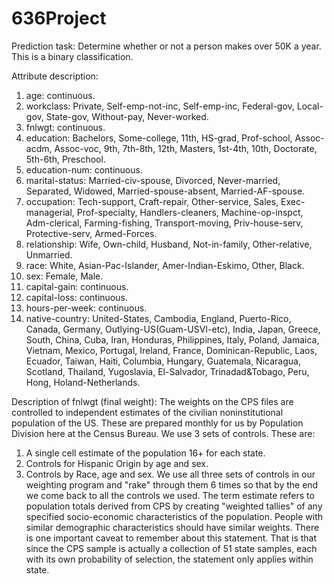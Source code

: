 # 636Project

Prediction task:
Determine whether or not a person makes over 50K a year. This is a binary classification.

Attribute description:
1)	age: continuous.
2)	workclass: Private, Self-emp-not-inc, Self-emp-inc, Federal-gov, Local-gov, State-gov, Without-pay, Never-worked.
3)	fnlwgt: continuous.
4)	education: Bachelors, Some-college, 11th, HS-grad, Prof-school, Assoc-acdm, Assoc-voc, 9th, 7th-8th, 12th, Masters, 1st-4th, 10th, Doctorate, 5th-6th, Preschool.
5)	education-num: continuous.
6)	marital-status: Married-civ-spouse, Divorced, Never-married, Separated, Widowed, Married-spouse-absent, Married-AF-spouse.
7)	occupation: Tech-support, Craft-repair, Other-service, Sales, Exec-managerial, Prof-specialty, Handlers-cleaners, Machine-op-inspct, Adm-clerical, Farming-fishing, Transport-moving, Priv-house-serv, Protective-serv, Armed-Forces.
8)	relationship: Wife, Own-child, Husband, Not-in-family, Other-relative, Unmarried.
9)	race: White, Asian-Pac-Islander, Amer-Indian-Eskimo, Other, Black.
10)	sex: Female, Male.
11)	capital-gain: continuous.
12)	capital-loss: continuous.
13)	hours-per-week: continuous.
14)	native-country: United-States, Cambodia, England, Puerto-Rico, Canada, Germany, Outlying-US(Guam-USVI-etc), India, Japan, Greece, South, China, Cuba, Iran, Honduras, Philippines, Italy, Poland, Jamaica, Vietnam, Mexico, Portugal, Ireland, France, Dominican-Republic, Laos, Ecuador, Taiwan, Haiti, Columbia, Hungary, Guatemala, Nicaragua, Scotland, Thailand, Yugoslavia, El-Salvador, Trinadad&Tobago, Peru, Hong, Holand-Netherlands.

Description of fnlwgt (final weight):
The weights on the CPS files are controlled to independent estimates of the civilian noninstitutional population of the US.  These are prepared monthly for us by Population Division here at the Census Bureau.  We use 3 sets of controls. These are:
1.  A single cell estimate of the population 16+ for each state.
2.  Controls for Hispanic Origin by age and sex.
3.  Controls by Race, age and sex.
We use all three sets of controls in our weighting program and "rake" through them 6 times so that by the end we come back to all the controls we used.
The term estimate refers to population totals derived from CPS by creating "weighted tallies" of any specified socio-economic characteristics of the population.
People with similar demographic characteristics should have similar weights.  There is one important caveat to remember about this statement.  That is that since the CPS sample is actually a collection of 51 state samples, each with its own probability of selection, the statement only applies within state.

